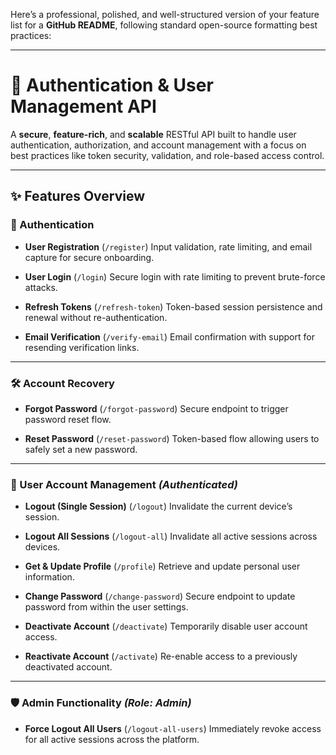 Here’s a professional, polished, and well-structured version of your feature list for a **GitHub README**, following standard open-source formatting best practices:

---

# 🔐 Authentication & User Management API

A **secure**, **feature-rich**, and **scalable** RESTful API built to handle user authentication, authorization, and account management with a focus on best practices like token security, validation, and role-based access control.

---

## ✨ Features Overview

### 🔑 Authentication

* **User Registration** (`/register`)
  Input validation, rate limiting, and email capture for secure onboarding.

* **User Login** (`/login`)
  Secure login with rate limiting to prevent brute-force attacks.

* **Refresh Tokens** (`/refresh-token`)
  Token-based session persistence and renewal without re-authentication.

* **Email Verification** (`/verify-email`)
  Email confirmation with support for resending verification links.

---

### 🛠️ Account Recovery

* **Forgot Password** (`/forgot-password`)
  Secure endpoint to trigger password reset flow.

* **Reset Password** (`/reset-password`)
  Token-based flow allowing users to safely set a new password.

---

### 👤 User Account Management *(Authenticated)*

* **Logout (Single Session)** (`/logout`)
  Invalidate the current device’s session.

* **Logout All Sessions** (`/logout-all`)
  Invalidate all active sessions across devices.

* **Get & Update Profile** (`/profile`)
  Retrieve and update personal user information.

* **Change Password** (`/change-password`)
  Secure endpoint to update password from within the user settings.

* **Deactivate Account** (`/deactivate`)
  Temporarily disable user account access.

* **Reactivate Account** (`/activate`)
  Re-enable access to a previously deactivated account.

---

### 🛡️ Admin Functionality *(Role: Admin)*

* **Force Logout All Users** (`/logout-all-users`)
  Immediately revoke access for all active sessions across the platform.
